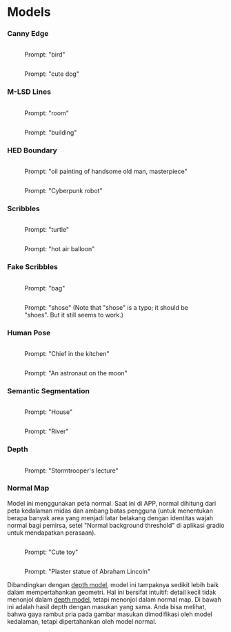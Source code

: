 # Models

### Canny Edge

<figure><img src="../../.gitbook/assets/image (15).png" alt=""><figcaption><p>Prompt: "bird"</p></figcaption></figure>

<figure><img src="../../.gitbook/assets/image (16).png" alt=""><figcaption><p>Prompt: "cute dog"</p></figcaption></figure>

### M-LSD Lines

<figure><img src="../../.gitbook/assets/image (17).png" alt=""><figcaption><p>Prompt: "room"</p></figcaption></figure>

<figure><img src="../../.gitbook/assets/image (18).png" alt=""><figcaption><p>Prompt: "building"</p></figcaption></figure>

### HED Boundary

<figure><img src="../../.gitbook/assets/image (19).png" alt=""><figcaption><p>Prompt: "oil painting of handsome old man, masterpiece"</p></figcaption></figure>

<figure><img src="../../.gitbook/assets/image (20).png" alt=""><figcaption><p>Prompt: "Cyberpunk robot"</p></figcaption></figure>

### Scribbles

<figure><img src="../../.gitbook/assets/image (21).png" alt=""><figcaption><p>Prompt: "turtle"</p></figcaption></figure>

<figure><img src="../../.gitbook/assets/image (22).png" alt=""><figcaption><p>Prompt: "hot air balloon"</p></figcaption></figure>

### Fake Scribbles

<figure><img src="../../.gitbook/assets/image (23).png" alt=""><figcaption><p>Prompt: "bag"</p></figcaption></figure>

<figure><img src="../../.gitbook/assets/image (24).png" alt=""><figcaption><p>Prompt: "shose" (Note that "shose" is a typo; it should be "shoes". But it still seems to work.)</p></figcaption></figure>

### Human Pose

<figure><img src="../../.gitbook/assets/image (25).png" alt=""><figcaption><p>Prompt: "Chief in the kitchen"</p></figcaption></figure>

<figure><img src="../../.gitbook/assets/image (26).png" alt=""><figcaption><p>Prompt: "An astronaut on the moon"</p></figcaption></figure>

### Semantic Segmentation

<figure><img src="../../.gitbook/assets/image (27).png" alt=""><figcaption><p>Prompt: "House"</p></figcaption></figure>

<figure><img src="../../.gitbook/assets/image (28).png" alt=""><figcaption><p>Prompt: "River"</p></figcaption></figure>

### Depth

<figure><img src="../../.gitbook/assets/image (29).png" alt=""><figcaption><p>Prompt: "Stormtrooper's lecture"</p></figcaption></figure>

### Normal Map

Model ini menggunakan peta normal. Saat ini di APP, normal dihitung dari peta kedalaman midas dan ambang batas pengguna (untuk menentukan berapa banyak area yang menjadi latar belakang dengan identitas wajah normal bagi pemirsa, setel "Normal background threshold" di aplikasi gradio untuk mendapatkan perasaan).

<figure><img src="../../.gitbook/assets/image (30).png" alt=""><figcaption><p>Prompt: "Cute toy"</p></figcaption></figure>

<figure><img src="../../.gitbook/assets/image (31).png" alt=""><figcaption><p>Prompt: "Plaster statue of Abraham Lincoln"</p></figcaption></figure>

Dibandingkan dengan [depth model](models.md#depth), model ini tampaknya sedikit lebih baik dalam mempertahankan geometri. Hal ini bersifat intuitif: detail kecil tidak menonjol dalam [depth model](models.md#depth), tetapi menonjol dalam normal map. Di bawah ini adalah hasil depth dengan masukan yang sama. Anda bisa melihat, bahwa gaya rambut pria pada gambar masukan dimodifikasi oleh model kedalaman, tetapi dipertahankan oleh model normal.

